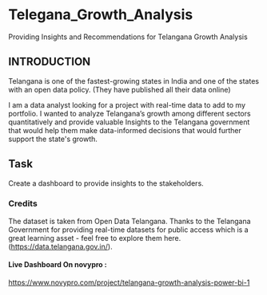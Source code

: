 # Telegana_Growth_Analysis
Providing Insights and Recommendations for Telangana Growth Analysis

## INTRODUCTION

Telangana is one of the fastest-growing states in India and one of the states with an open data policy. (They have published all their data online)

I am a data analyst looking for a project with real-time data to add to my portfolio. I wanted to analyze Telangana’s growth among different sectors quantitatively and provide valuable Insights to the Telangana government that would help them make data-informed decisions that would further support the state's growth.

## Task

Create a dashboard to provide insights to the stakeholders.

### Credits

The dataset is taken from Open Data Telangana. Thanks to the Telangana Government for providing real-time datasets for public access which is a great learning asset - feel free to explore them here. (https://data.telangana.gov.in/). 

#### Live Dashboard On novypro : 
https://www.novypro.com/project/telangana-growth-analysis-power-bi-1
